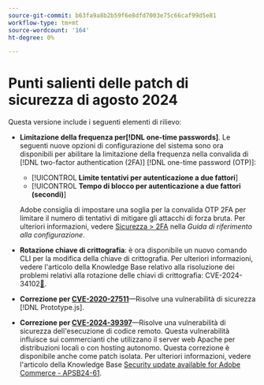 ```yaml
---
source-git-commit: b63fa9a8b2b59f6e8dfd7003e75c66caf99d5e81
workflow-type: tm+mt
source-wordcount: '164'
ht-degree: 0%

---
```

# Punti salienti delle patch di sicurezza di agosto 2024

Questa versione include i seguenti elementi di rilievo:

* **Limitazione della frequenza per[!DNL one-time passwords]**. Le seguenti nuove opzioni di configurazione del sistema sono ora disponibili per abilitare la limitazione della frequenza nella convalida di [!DNL two-factor authentication (2FA)] [!DNL one-time password (OTP)]:

   * [!UICONTROL **Limite tentativi per autenticazione a due fattori**]
   * [!UICONTROL **Tempo di blocco per autenticazione a due fattori (secondi)**]

  Adobe consiglia di impostare una soglia per la convalida OTP 2FA per limitare il numero di tentativi di mitigare gli attacchi di forza bruta. Per ulteriori informazioni, vedere [Sicurezza > 2FA](https://experienceleague.adobe.com/en/docs/commerce-admin/config/security/2fa) nella _Guida di riferimento alla configurazione_. <!-- AC-12095 -->

* **Rotazione chiave di crittografia**: è ora disponibile un nuovo comando CLI per la modifica della chiave di crittografia. Per ulteriori informazioni, vedere l&#39;articolo della Knowledge Base relativo alla risoluzione dei problemi relativi alla rotazione delle chiavi di crittografia: CVE-2024-34102[&#128279;](https://experienceleague.adobe.com/en/docs/commerce-knowledge-base/kb/troubleshooting/known-issues-patches-attached/troubleshooting-encryption-key-rotation-cve-2024-34102).

* **Correzione per [CVE-2020-27511](https://nvd.nist.gov/vuln/detail/CVE-2020-27511)**—Risolve una vulnerabilità di sicurezza [!DNL Prototype.js].<!-- AC-11936 -->

* **Correzione per [CVE-2024-39397](https://nvd.nist.gov/vuln/detail/CVE-2024-39397)**—Risolve una vulnerabilità di sicurezza dell&#39;esecuzione di codice remoto. Questa vulnerabilità influisce sui commercianti che utilizzano il server web Apache per distribuzioni locali o con hosting autonomo. Questa correzione è disponibile anche come patch isolata. Per ulteriori informazioni, vedere l&#39;articolo della Knowledge Base [Security update available for Adobe Commerce - APSB24-61](https://experienceleague.adobe.com/en/docs/commerce-knowledge-base/kb/troubleshooting/known-issues-patches-attached/security-update-available-for-adobe-commerce-apsb24-61).<!-- ACSD-60551 -->
